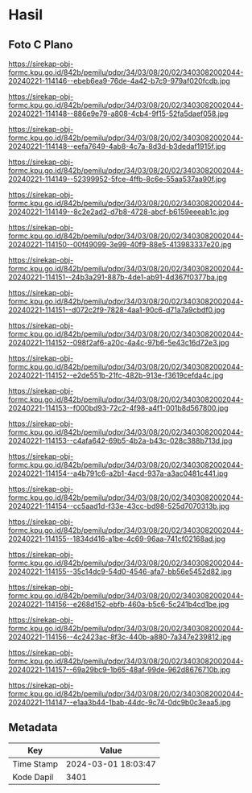 # Hasil

## Foto C Plano

https://sirekap-obj-formc.kpu.go.id/842b/pemilu/pdpr/34/03/08/20/02/3403082002044-20240221-114146--ebeb6ea9-76de-4a42-b7c9-979af020fcdb.jpg

https://sirekap-obj-formc.kpu.go.id/842b/pemilu/pdpr/34/03/08/20/02/3403082002044-20240221-114148--886e9e79-a808-4cb4-9f15-52fa5daef058.jpg

https://sirekap-obj-formc.kpu.go.id/842b/pemilu/pdpr/34/03/08/20/02/3403082002044-20240221-114148--eefa7649-4ab8-4c7a-8d3d-b3dedaf1915f.jpg

https://sirekap-obj-formc.kpu.go.id/842b/pemilu/pdpr/34/03/08/20/02/3403082002044-20240221-114149--52399952-5fce-4ffb-8c6e-55aa537aa90f.jpg

https://sirekap-obj-formc.kpu.go.id/842b/pemilu/pdpr/34/03/08/20/02/3403082002044-20240221-114149--8c2e2ad2-d7b8-4728-abcf-b6159eeeab1c.jpg

https://sirekap-obj-formc.kpu.go.id/842b/pemilu/pdpr/34/03/08/20/02/3403082002044-20240221-114150--00f49099-3e99-40f9-88e5-413983337e20.jpg

https://sirekap-obj-formc.kpu.go.id/842b/pemilu/pdpr/34/03/08/20/02/3403082002044-20240221-114151--24b3a291-887b-4de1-ab91-4d367f0377ba.jpg

https://sirekap-obj-formc.kpu.go.id/842b/pemilu/pdpr/34/03/08/20/02/3403082002044-20240221-114151--d072c2f9-7828-4aa1-90c6-d71a7a9cbdf0.jpg

https://sirekap-obj-formc.kpu.go.id/842b/pemilu/pdpr/34/03/08/20/02/3403082002044-20240221-114152--098f2af6-a20c-4a4c-97b6-5e43c16d72e3.jpg

https://sirekap-obj-formc.kpu.go.id/842b/pemilu/pdpr/34/03/08/20/02/3403082002044-20240221-114152--e2de551b-21fc-482b-913e-f3619cefda4c.jpg

https://sirekap-obj-formc.kpu.go.id/842b/pemilu/pdpr/34/03/08/20/02/3403082002044-20240221-114153--f000bd93-72c2-4f98-a4f1-001b8d567800.jpg

https://sirekap-obj-formc.kpu.go.id/842b/pemilu/pdpr/34/03/08/20/02/3403082002044-20240221-114153--c4afa642-69b5-4b2a-b43c-028c388b713d.jpg

https://sirekap-obj-formc.kpu.go.id/842b/pemilu/pdpr/34/03/08/20/02/3403082002044-20240221-114154--a4b791c6-a2b1-4acd-937a-a3ac0481c441.jpg

https://sirekap-obj-formc.kpu.go.id/842b/pemilu/pdpr/34/03/08/20/02/3403082002044-20240221-114154--cc5aad1d-f33e-43cc-bd98-525d7070313b.jpg

https://sirekap-obj-formc.kpu.go.id/842b/pemilu/pdpr/34/03/08/20/02/3403082002044-20240221-114155--1834d416-a1be-4c69-96aa-741cf02168ad.jpg

https://sirekap-obj-formc.kpu.go.id/842b/pemilu/pdpr/34/03/08/20/02/3403082002044-20240221-114155--35c14dc9-54d0-4546-afa7-bb56e5452d82.jpg

https://sirekap-obj-formc.kpu.go.id/842b/pemilu/pdpr/34/03/08/20/02/3403082002044-20240221-114156--e268d152-ebfb-460a-b5c6-5c241b4cd1be.jpg

https://sirekap-obj-formc.kpu.go.id/842b/pemilu/pdpr/34/03/08/20/02/3403082002044-20240221-114156--4c2423ac-8f3c-440b-a880-7a347e239812.jpg

https://sirekap-obj-formc.kpu.go.id/842b/pemilu/pdpr/34/03/08/20/02/3403082002044-20240221-114157--69a29bc9-1b65-48af-99de-962d8676710b.jpg

https://sirekap-obj-formc.kpu.go.id/842b/pemilu/pdpr/34/03/08/20/02/3403082002044-20240221-114147--e1aa3b44-1bab-44dc-9c74-0dc9b0c3eaa5.jpg


## Metadata

| Key        | Value               |
| ---------- | ------------------- |
| Time Stamp | 2024-03-01 18:03:47 |
| Kode Dapil | 3401                |



